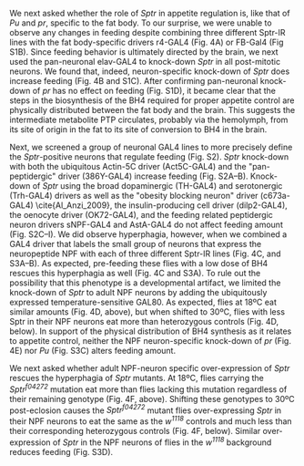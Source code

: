 We next asked whether the role of _Sptr_ in appetite regulation is, like that of _Pu_ and _pr_, specific to the fat body.
To our surprise, we were unable to observe any changes in feeding despite combining three different Sptr-IR lines with the fat body-specific drivers r4-GAL4 (Fig. 4A) or FB-Gal4 (Fig S1B).
Since feeding behavior is ultimately directed by the brain, we next used the pan-neuronal elav-GAL4 to knock-down _Sptr_ in all post-mitotic neurons.
We found that, indeed, neuron-specific knock-down of _Sptr_ does increase feeding (Fig. 4B and S1C).
After confirming pan-neuronal knock-down of _pr_ has no effect on feeding (Fig. S1D), it became clear that the steps in the biosynthesis of the BH4 required for proper appetite control are physically distributed between the fat body and the brain.
This suggests the intermediate metabolite PTP circulates, probably via the hemolymph, from its site of origin in the fat to its site of conversion to BH4 in the brain.

Next, we screened a group of neuronal GAL4 lines to more precisely define the _Sptr_-positive neurons that regulate feeding (Fig. S2).
_Sptr_ knock-down with both the ubiquitous Actin-5C driver (Act5C-GAL4) and the "pan-peptidergic" driver (386Y-GAL4) increase feeding (Fig. S2A–B).
Knock-down of _Sptr_ using the broad dopaminergic (TH-GAL4) and serotonergic (Trh-GAL4) drivers as well as the "obesity blocking neuron" driver (c673a-GAL4) \cite{Al_Anzi_2009}, the insulin-producing cell driver (dilp2-GAL4), the oenocyte driver (OK72-GAL4), and the feeding related peptidergic neuron drivers sNPF-GAL4 and AstA-GAL4 do not affect feeding amount (Fig. S2C–I).
We did observe hyperphagia, however, when we combined a GAL4 driver that labels the small group of neurons that express the neuropeptide NPF with each of three different Sptr-IR lines (Fig. 4C, and S3A–B).
As expected, pre-feeding these flies with a low dose of BH4 rescues this hyperphagia as well (Fig. 4C and S3A).
To rule out the possibility that this phenotype is a developmental artifact, we limited the knock-down of _Sptr_ to adult NPF neurons by adding the ubiquitously expressed temperature-sensitive GAL80.
As expected, flies at 18ºC eat similar amounts (Fig. 4D, above), but when shifted to 30ºC, flies with less Sptr in their NPF neurons eat more than heterozygous controls (Fig. 4D, below).
In support of the physical distribution of BH4 synthesis as it relates to appetite control, neither the NPF neuron-specific knock-down of _pr_ (Fig. 4E) nor _Pu_ (Fig. S3C) alters feeding amount.

We next asked whether adult NPF-neuron specific over-expression of _Sptr_ rescues the hyperphagia of _Sptr_ mutants.
At 18ºC, flies carrying the _Sptr<sup>f04272</sup>_ mutation eat more than flies lacking this mutation regardless of their remaining genotype (Fig. 4F, above).
Shifting these genotypes to 30ºC post-eclosion causes the _Sptr<sup>f04272</sup>_ mutant flies over-expressing _Sptr_ in their NPF neurons to eat the same as the _w<sup>1118</sup>_ controls and much less than their corresponding heterozygous controls (Fig. 4F, below).
Similar over-expression of _Sptr_ in the NPF neurons of flies in the _w<sup>1118</sup>_ background reduces feeding (Fig. S3D).
